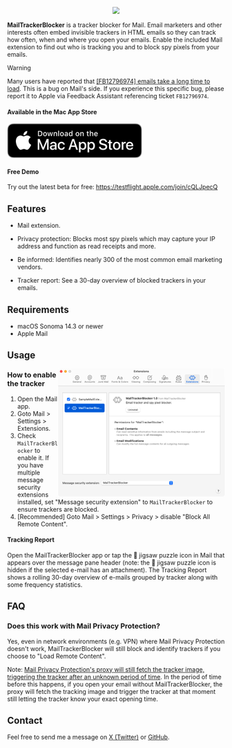 <p align="center">
    <a href="https://apps.apple.com/us/app/mailtrackerblocker/id6450760473">
      <img width="635px" src="https://is2-ssl.mzstatic.com/image/thumb/PurpleSource126/v4/80/5e/89/805e89f7-5c32-18c9-fed1-2927ad0aecf3/c3e28da9-c084-4416-8b4b-dcb164718ca5_New_Project__U00281_U0029.png/2880x1800bb.png">
    </a>
</p>

**MailTrackerBlocker** is a tracker blocker for Mail. Email marketers and other interests often embed invisible trackers in HTML emails so they can track how often, when and where you open your emails. Enable the included Mail extension to find out who is tracking you and to block spy pixels from your emails.

> [!WARNING]  
> Many users have reported that [[FB12796974] emails take a long time to load](https://github.com/apparition47/MailTrackerBlockerApp/issues/2). This is a bug on Mail's side. If you experience this specific bug, please report it to Apple via Feedback Assistant referencing ticket `FB12796974`.


#### Available in the Mac App Store

[![Mac App Store](Assets/download_mac_app_store.svg)](https://apps.apple.com/us/app/mailtrackerblocker/id6450760473)

#### Free Demo

Try out the latest beta for free: https://testflight.apple.com/join/cQLJpecQ

## Features

- Mail extension.

- Privacy protection: Blocks most spy pixels which may capture your IP address and function as read receipts and more.

- Be informed: Identifies nearly 300 of the most common email marketing vendors.

- Tracker report: See a 30-day overview of blocked trackers in your emails.
  

## Requirements

- macOS Sonoma 14.3 or newer
- Apple Mail


## Usage

<img align="right" src="Assets/mail_settings.png" width="386px">


### How to enable the tracker

1. Open the Mail app.
2. Goto Mail > Settings > Extensions.
3. Check `MailTrackerBlocker` to enable it. If you have multiple message security extensions installed, set "Message security extension" to `MailTrackerBlocker` to ensure trackers are blocked.
4. [Recommended] Goto Mail > Settings > Privacy > disable "Block All Remote Content".


#### Tracking Report

Open the MailTrackerBlocker app or tap the 🧩 jigsaw puzzle icon in Mail that appears over the message pane header (note: the 🧩 jigsaw puzzle icon is hidden if the selected e-mail has an attachment). The Tracking Report shows a rolling 30-day overview of e-mails grouped by tracker along with some frequency statistics.


## FAQ

### Does this work with Mail Privacy Protection?

Yes, even in network environments (e.g. VPN) where Mail Privacy Protection doesn't work, MailTrackerBlocker will still block and identify trackers if you choose to "Load Remote Content".

Note: [Mail Privacy Protection's proxy will still fetch the tracker image, triggering the tracker after an unknown period of time](https://www.mailbutler.io/blog/news/why-apples-mail-privacy-protection-does-not-break-mailbutlers-tracking-feature/). In the period of time before this happens, if you open your email without MailTrackerBlocker, the proxy will fetch the tracking image and trigger the tracker at that moment still letting the tracker know your exact opening time.


## Contact

Feel free to send me a message on [X (Twitter)](https://www.twitter.com/apparition47) or [GitHub](https://www.github.com/apparition47).
